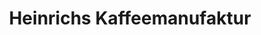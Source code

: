 ---
title: "Heinrichs Kaffeemanufaktur"
url: /hengersberg/heinrichs-kaffeemanufaktur/
shop: Kaffee
---
